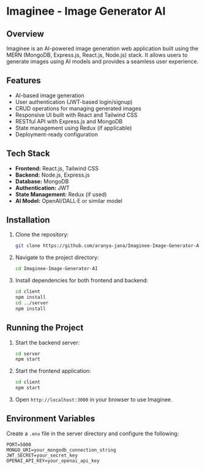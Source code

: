# Imaginee - Image Generator AI

## Overview
Imaginee is an AI-powered image generation web application built using the MERN (MongoDB, Express.js, React.js, Node.js) stack. It allows users to generate images using AI models and provides a seamless user experience.

## Features
- AI-based image generation
- User authentication (JWT-based login/signup)
- CRUD operations for managing generated images
- Responsive UI built with React and Tailwind CSS
- RESTful API with Express.js and MongoDB
- State management using Redux (if applicable)
- Deployment-ready configuration

## Tech Stack
- **Frontend:** React.js, Tailwind CSS
- **Backend:** Node.js, Express.js
- **Database:** MongoDB
- **Authentication:** JWT
- **State Management:** Redux (if used)
- **AI Model:** OpenAI/DALL·E or similar model

## Installation
1. Clone the repository:
   ```sh
   git clone https://github.com/aranya-jana/Imaginee-Image-Generator-AI.git
   ```
2. Navigate to the project directory:
   ```sh
   cd Imaginee-Image-Generator-AI
   ```
3. Install dependencies for both frontend and backend:
   ```sh
   cd client
   npm install
   cd ../server
   npm install
   ```

## Running the Project
1. Start the backend server:
   ```sh
   cd server
   npm start
   ```
2. Start the frontend application:
   ```sh
   cd client
   npm start
   ```
3. Open `http://localhost:3000` in your browser to use Imaginee.

## Environment Variables
Create a `.env` file in the server directory and configure the following:
```
PORT=5000
MONGO_URI=your_mongodb_connection_string
JWT_SECRET=your_secret_key
OPENAI_API_KEY=your_openai_api_key
```

